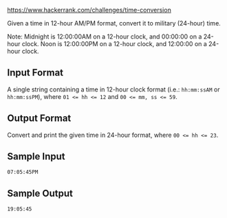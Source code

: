 https://www.hackerrank.com/challenges/time-conversion

Given a time in 12-hour AM/PM format, convert it to military (24-hour) time.

Note: Midnight is 12:00:00AM on a 12-hour clock, and 00:00:00 on a 24-hour clock. Noon is 12:00:00PM on a 12-hour clock, and 12:00:00 on a 24-hour clock.

## Input Format

A single string containing a time in 12-hour clock format (i.e.: `hh:mm:ssAM` or `hh:mm:ssPM`), where `01 <= hh <= 12` and `00 <= mm, ss <= 59`.

## Output Format

Convert and print the given time in 24-hour format, where `00 <= hh <= 23`.

## Sample Input
```
07:05:45PM
```
## Sample Output
```
19:05:45
```
